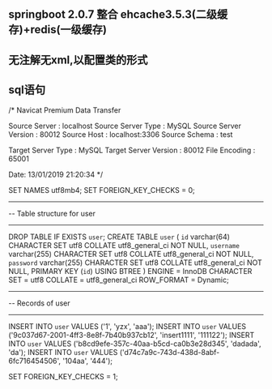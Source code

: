 ## springboot 2.0.7 整合 ehcache3.5.3(二级缓存)+redis(一级缓存)
## 无注解无xml,以配置类的形式
## sql语句
/*
 Navicat Premium Data Transfer

 Source Server         : localhost
 Source Server Type    : MySQL
 Source Server Version : 80012
 Source Host           : localhost:3306
 Source Schema         : test

 Target Server Type    : MySQL
 Target Server Version : 80012
 File Encoding         : 65001

 Date: 13/01/2019 21:20:34
*/

SET NAMES utf8mb4;
SET FOREIGN_KEY_CHECKS = 0;

-- ----------------------------
-- Table structure for user
-- ----------------------------
DROP TABLE IF EXISTS `user`;
CREATE TABLE `user`  (
  `id` varchar(64) CHARACTER SET utf8 COLLATE utf8_general_ci NOT NULL,
  `username` varchar(255) CHARACTER SET utf8 COLLATE utf8_general_ci NOT NULL,
  `password` varchar(255) CHARACTER SET utf8 COLLATE utf8_general_ci NOT NULL,
  PRIMARY KEY (`id`) USING BTREE
) ENGINE = InnoDB CHARACTER SET = utf8 COLLATE = utf8_general_ci ROW_FORMAT = Dynamic;

-- ----------------------------
-- Records of user
-- ----------------------------
INSERT INTO `user` VALUES ('1', 'yzx', 'aaa');
INSERT INTO `user` VALUES ('9c037d67-2001-4ff3-8e8f-7b40b937cb12', 'insert1111', '111122');
INSERT INTO `user` VALUES ('b8cd9efe-357c-40aa-b5cd-ca0b3e28d345', 'dadada', 'da');
INSERT INTO `user` VALUES ('d74c7a9c-743d-438d-8abf-6fc716454506', '104aa', '444');

SET FOREIGN_KEY_CHECKS = 1;

